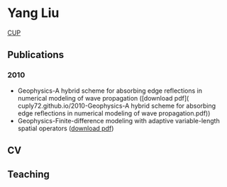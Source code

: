 # Yang Liu

[CUP](http://www.cup.edu.cn)

## Publications

### 2010
* Geophysics-A hybrid scheme for absorbing edge reflections in numerical modeling of wave propagation ([download pdf](
        cuply72.github.io/2010-Geophysics-A hybrid scheme for absorbing edge reflections in numerical modeling of wave propagation.pdf))
* Geophysics-Finite-difference modeling with adaptive variable-length spatial operators ([download pdf](
        https://github.com/cuply72/SeismicExploration/raw/master/2011-Geophysics-Finite-difference%20modeling%20with%20adaptive%20variable-length%20spatial%20operators.pdf
      ))
 
## CV

## Teaching
